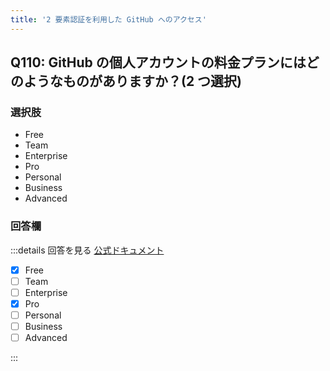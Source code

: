 ```yaml
---
title: '2 要素認証を利用した GitHub へのアクセス'
---
```


## Q110: GitHub の個人アカウントの料金プランにはどのようなものがありますか？(2 つ選択)

### 選択肢

- Free
- Team
- Enterprise
- Pro
- Personal
- Business
- Advanced

### 回答欄

:::details 回答を見る
[公式ドキュメント](hhttps://docs.github.com/ja/get-started/learning-about-github/githubs-plans)

- [x] Free
- [ ] Team
- [ ] Enterprise
- [x] Pro
- [ ] Personal
- [ ] Business
- [ ] Advanced

:::
